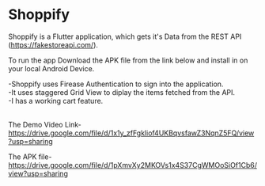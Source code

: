 # Shoppify
 
Shoppify is a Flutter application, which gets it's Data from the REST API (https://fakestoreapi.com/).

To run the app Download the APK file from the link below and install in on your local Android Device.

-Shoppify uses Firease Authentication to sign into the application.<br>
-It uses staggered Grid View to diplay the items fetched from the API.<br>
-I has a working cart feature.<br>
<br>

The Demo Video Link- https://drive.google.com/file/d/1x1y_zfFgkliof4UKBqvsfawZ3NqnZ5FQ/view?usp=sharing <br>

The APK file-https://drive.google.com/file/d/1pXmvXy2MKOVs1x4S37CgWMOoSiOf1Cb6/view?usp=sharing
